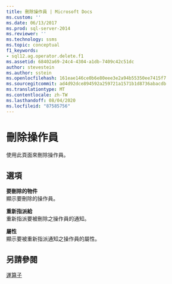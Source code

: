 ```yaml
---
title: 刪除操作員 | Microsoft Docs
ms.custom: ''
ms.date: 06/13/2017
ms.prod: sql-server-2014
ms.reviewer: ''
ms.technology: ssms
ms.topic: conceptual
f1_keywords:
- sql12.ag.operator.delete.f1
ms.assetid: 68402a69-24c4-4304-a1db-7409c42c51dc
author: stevestein
ms.author: sstein
ms.openlocfilehash: 161eae146ce0b6e80eee3e2a94b55350ee7415f7
ms.sourcegitcommit: ad4d92dce894592a259721a1571b1d8736abacdb
ms.translationtype: MT
ms.contentlocale: zh-TW
ms.lasthandoff: 08/04/2020
ms.locfileid: "87585756"
---
```

# <a name="delete-operator"></a>刪除操作員
  使用此頁面來刪除操作員。  
  
## <a name="options"></a>選項  
 **要刪除的物件**  
 顯示要刪除的操作員。  
  
 **重新指派給**  
 重新指派要被刪除之操作員的通知。  
  
 **屬性**  
 顯示要被重新指派通知之操作員的屬性。  
  
## <a name="see-also"></a>另請參閱  
 [運算子](operators.md)  
  
  

